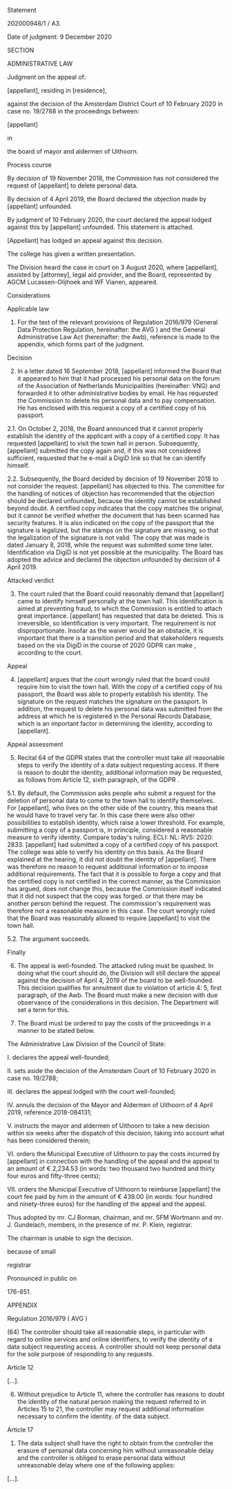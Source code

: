 Statement

202000948/1 / A3.

Date of judgment: 9 December 2020

SECTION

ADMINISTRATIVE LAW

Judgment on the appeal of:

\[appellant\], residing in \[residence\],

against the decision of the Amsterdam District Court of 10 February 2020 in case no. 19/2788 in the proceedings between:

\[appellant\]

in

the board of mayor and aldermen of Uithoorn.

Process course

By decision of 19 November 2018, the Commission has not considered the request of \[appellant\] to delete personal data.

By decision of 4 April 2019, the Board declared the objection made by \[appellant\] unfounded.

By judgment of 10 February 2020, the court declared the appeal lodged against this by \[appellant\] unfounded. This statement is attached.

\[Appellant\] has lodged an appeal against this decision.

The college has given a written presentation.

The Division heard the case in court on 3 August 2020, where \[appellant\], assisted by \[attorney\], legal aid provider, and the Board, represented by AGCM Lucassen-Olijhoek and WF Vianen, appeared.

Considerations

Applicable law

1. For the text of the relevant provisions of Regulation 2016/979 (General Data Protection Regulation, hereinafter: the AVG ) and the General Administrative Law Act (hereinafter: the Awb), reference is made to the appendix, which forms part of the judgment.

Decision

2. In a letter dated 16 September 2018, \[appellant\] informed the Board that it appeared to him that it had processed his personal data on the forum of the Association of Netherlands Municipalities (hereinafter: VNG) and forwarded it to other administrative bodies by email. He has requested the Commission to delete his personal data and to pay compensation. He has enclosed with this request a copy of a certified copy of his passport.

2.1. On October 2, 2018, the Board announced that it cannot properly establish the identity of the applicant with a copy of a certified copy. It has requested \[appellant\] to visit the town hall in person. Subsequently, \[appellant\] submitted the copy again and, if this was not considered sufficient, requested that he e-mail a DigiD link so that he can identify himself.

2.2. Subsequently, the Board decided by decision of 19 November 2018 to not consider the request. \[appellant\] has objected to this. The committee for the handling of notices of objection has recommended that the objection should be declared unfounded, because the identity cannot be established beyond doubt. A certified copy indicates that the copy matches the original, but it cannot be verified whether the document that has been scanned has security features. It is also indicated on the copy of the passport that the signature is legalized, but the stamps on the signature are missing, so that the legalization of the signature is not valid. The copy that was made is dated January 8, 2018, while the request was submitted some time later. Identification via DigiD is not yet possible at the municipality. The Board has adopted the advice and declared the objection unfounded by decision of 4 April 2019.

Attacked verdict

3. The court ruled that the Board could reasonably demand that \[appellant\] came to identify himself personally at the town hall. This identification is aimed at preventing fraud, to which the Commission is entitled to attach great importance. \[appellant\] has requested that data be deleted. This is irreversible, so identification is very important. The requirement is not disproportionate. Insofar as the waiver would be an obstacle, it is important that there is a transition period and that stakeholders requests based on the via DigiD in the course of 2020 GDPR can make , according to the court.

Appeal

4. \[appellant\] argues that the court wrongly ruled that the board could require him to visit the town hall. With the copy of a certified copy of his passport, the Board was able to properly establish his identity. The signature on the request matches the signature on the passport. In addition, the request to delete his personal data was submitted from the address at which he is registered in the Personal Records Database, which is an important factor in determining the identity, according to \[appellant\].

Appeal assessment

5. Recital 64 of the GDPR states that the controller must take all reasonable steps to verify the identity of a data subject requesting access. If there is reason to doubt the identity, additional information may be requested, as follows from Article 12, sixth paragraph, of the GDPR .

5.1. By default, the Commission asks people who submit a request for the deletion of personal data to come to the town hall to identify themselves. For \[appellant\], who lives on the other side of the country, this means that he would have to travel very far. In this case there were also other possibilities to establish identity, which raise a lower threshold. For example, submitting a copy of a passport is, in principle, considered a reasonable measure to verify identity. Compare today's ruling, ECLI: NL: RVS: 2020: 2833. \[appellant\] had submitted a copy of a certified copy of his passport. The college was able to verify his identity on this basis. As the Board explained at the hearing, it did not doubt the identity of \[appellant\]. There was therefore no reason to request additional information or to impose additional requirements. The fact that it is possible to forge a copy and that the certified copy is not certified in the correct manner, as the Commission has argued, does not change this, because the Commission itself indicated that it did not suspect that the copy was forged. or that there may be another person behind the request. The commission's requirement was therefore not a reasonable measure in this case. The court wrongly ruled that the Board was reasonably allowed to require \[appellant\] to visit the town hall.

5.2. The argument succeeds.

Finally

6. The appeal is well-founded. The attacked ruling must be quashed. In doing what the court should do, the Division will still declare the appeal against the decision of April 4, 2019 of the board to be well-founded. This decision qualifies for annulment due to violation of article 4: 5, first paragraph, of the Awb. The Board must make a new decision with due observance of the considerations in this decision. The Department will set a term for this.

7. The Board must be ordered to pay the costs of the proceedings in a manner to be stated below.

The Administrative Law Division of the Council of State:

I. declares the appeal well-founded;

II. sets aside the decision of the Amsterdam Court of 10 February 2020 in case no. 19/2788;

III. declares the appeal lodged with the court well-founded;

IV. annuls the decision of the Mayor and Aldermen of Uithoorn of 4 April 2019, reference 2018-084131;

V. instructs the mayor and aldermen of Uithoorn to take a new decision within six weeks after the dispatch of this decision, taking into account what has been considered therein;

VI. orders the Municipal Executive of Uithoorn to pay the costs incurred by \[appellant\] in connection with the handling of the appeal and the appeal to an amount of € 2,234.53 (in words: two thousand two hundred and thirty four euros and fifty-three cents);

VII. orders the Municipal Executive of Uithoorn to reimburse \[appellant\] the court fee paid by him in the amount of € 439.00 (in words: four hundred and ninety-three euros) for the handling of the appeal and the appeal.

Thus adopted by mr. CJ Borman, chairman, and mr. SFM Wortmann and mr. J. Gundelach, members, in the presence of mr. P. Klein, registrar.

The chairman is unable to sign the decision.

because of small

registrar

Pronounced in public on

176-851.

 

APPENDIX

 

Regulation 2016/979 ( AVG )

(64) The controller should take all reasonable steps, in particular with regard to online services and online identifiers, to verify the identity of a data subject requesting access. A controller should not keep personal data for the sole purpose of responding to any requests.

Article 12

\[…\].

6. Without prejudice to Article 11, where the controller has reasons to doubt the identity of the natural person making the request referred to in Articles 15 to 21, the controller may request additional information necessary to confirm the identity. of the data subject.

Article 17

1. The data subject shall have the right to obtain from the controller the erasure of personal data concerning him without unreasonable delay and the controller is obliged to erase personal data without unreasonable delay where one of the following applies:

\[…\].
